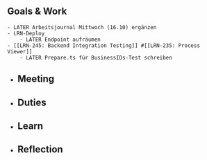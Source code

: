 ## Goals & Work
	- LATER Arbeitsjournal Mittwoch (16.10) ergänzen
	- LRN-Deploy
		- LATER Endpoint aufräumen
	- [[LRN-245: Backend Integration Testing]] #[[LRN-235: Process Viewer]]
		- LATER Prepare.ts für BusinessIDs-Test schreiben
- ## Meeting
- ## Duties
- ## Learn
- ## Reflection